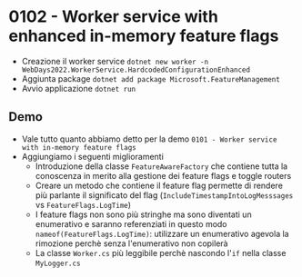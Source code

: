 # 0102 - Worker service with enhanced in-memory feature flags

- Creazione il worker service `dotnet new worker -n WebDays2022.WorkerService.HardcodedConfigurationEnhanced`
- Aggiunta package `dotnet add package Microsoft.FeatureManagement`
- Avvio applicazione `dotnet run`

## Demo
- Vale tutto quanto abbiamo detto per la demo `0101 - Worker service with in-memory feature flags`
- Aggiungiamo i seguenti miglioramenti
  - Introduzione della classe `FeatureAwareFactory` che contiene tutta la conoscenza in merito alla gestione dei feature flags e toggle routers
  - Creare un metodo che contiene il feature flag permette di rendere più parlante il significato del flag
    (`IncludeTimestampIntoLogMesssages` vs `FeatureFlags.LogTime`)
  - I feature flags non sono più stringhe ma sono diventati un enumerativo e saranno referenziati in questo modo `nameof(FeatureFlags.LogTime)`: utilizzare un enumerativo agevola la rimozione perchè senza l'enumerativo non copilerà
  - La classe `Worker.cs` più leggibile perchè nascondo l'`if` nella classe `MyLogger.cs`